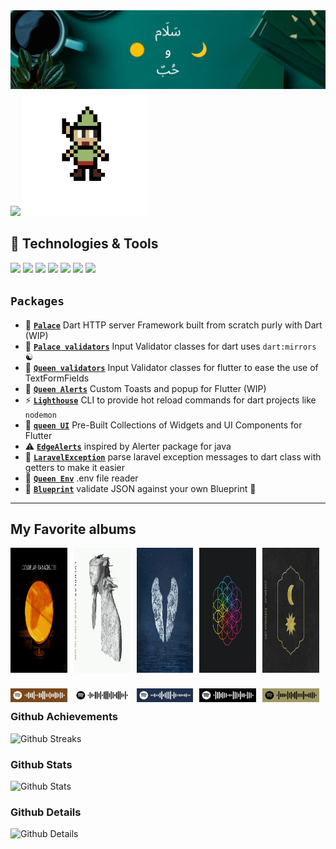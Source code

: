 <img src="images/banner.png"/>

<img src="https://readme-typing-svg.demolab.com/?lines=Hello+Advanturer+!;Welcome+to+my+world.;I+hope+you+will+enjoy+your+stay+and+my+code.;but+be+careful,+there+are+bugs+everywhere!;Good+luck+!&font=Press%20Start%202P&width=900&height=50&duration=4000&pause=1000">

<img src="images/gnome.gif" alt="side Gif" height="200"/> 

## 🔧 Technologies & Tools

![](https://img.shields.io/badge/OS-Linux-informational?style=flat&logo=linux&logoColor=white&color=%23942c00)
![](https://img.shields.io/badge/Editor-VS_code-informational?style=flat&logo=visual-studio-code&logoColor=blue&color=blue)
![](https://img.shields.io/badge/Code-JavaScript-informational?style=flat&logo=javascript&logoColor=%23F7E017&color=%23F7E017)
![](https://img.shields.io/badge/Code-Dart-informational?style=flat&logo=dart&logoColor=blue&color=blue)
![](https://img.shields.io/badge/Code-Flutter-informational?style=flat&logo=flutter&logoColor=blue&color=white)
![](https://img.shields.io/badge/Code-TypeScript-informational?style=flat&logo=typescript&logoColor=blue&color=blue)
![](https://img.shields.io/badge/Extra-Markdown-informational?style=flat&logo=markdown&logoColor=white&color=purple)

## **`Packages`**

- 🏰 [**`Palace`**](https://github.com/maxzod/palace) Dart HTTP server Framework built from scratch purly with Dart (WIP)
- 🏰 [**`Palace validators`**](https://github.com/maxzod/palace_validators) Input Validator classes for dart uses `dart:mirrors` ☯
- 👑 [**`Queen validators`**](https://github.com/maxzod/queen_validators) Input Validator classes for flutter to ease the use of TextFormFields
- 🔔 [**`Queen Alerts`**](https://github.com/maxzod/queen_alerts) Custom Toasts and popup for Flutter (WIP)
- ⚡  [**`Lighthouse`**](https://github.com/maxzod/lighthouse) CLI to provide hot reload commands for dart projects like `nodemon`
- 🦜 [**`queen UI`**](https://github.com/maxzod/queen_ui) Pre-Built Collections of Widgets and UI Components for Flutter
- ⚠  [**`EdgeAlerts`**](https://github.com/maxzod/EdgeAlerts) inspired by Alerter package for java
- 📃 [**`LaravelException`**](https://github.com/maxzod/laravel_exception) parse laravel exception messages to dart class with getters to make it easier
- 📃 [**`Queen Env`**](https://github.com/maxzod/queen_env) .env file reader
- 🔷 [**`Blueprint`**](https://github.com/maxzod/blueprint) validate JSON against your own Blueprint 🧬

---
<!-- insert spotify icon below -->
## My Favorite albums
<div style="display: flex;">
    <div style="position: relative;
            top: 0;
            left: 0;
            margin-right: 10px;">
        <img src="images/parachutes.gif" alt="side Gif" height="200" width="200" style="position: relative;
            top: 0;
            left: 0;" />
        <img src="spotify/parachutes.svg" alt="side Gif" width="200" style=" position: absolute;
            bottom: -44px;
            left: 0;" />
    </div>
    <div style="position: relative;
            top: 0;
            left: 0;
            margin-right: 10px;">
        <img src="images/arobth.gif" alt="side Gif" height="200" width="200" style="position: relative;
            top: 0;
            left: 0;" />
        <img src="spotify/arobth.svg" alt="side Gif" width="200" style=" position: absolute;
            bottom: -44px;
            left: 0;" />
    </div>
    <div style="position: relative;
            top: 0;
            left: 0;
            margin-right: 10px;">
        <img src="images/ghoststories.gif" alt="side Gif" height="200" width="200" style="position: relative;
            top: 0;
            left: 0;" />
        <img src="spotify/ghoststories.svg" alt="side Gif" width="200" style=" position: absolute;
            bottom: -44px;
            left: 0;" />
    </div>
    <div style="position: relative;
            top: 0;
            left: 0;
            margin-right: 10px;">
        <img src="images/ahfod.gif" alt="side Gif" height="200" width="200" />
        <img src="spotify/ahfod.svg" alt="side Gif" width="200" style=" position: absolute;
            bottom: -44px;
            left: 0;" />
    </div>
    <div style="position: relative;
            top: 0;
            left: 0;
            margin-right: 10px;">
        <img src="images/everydaylife.jpg" alt="side Gif" height="200" width="200" style="position: relative;
            top: 0;
            left: 0;" />
        <img src="spotify/everydaylife.svg" alt="side Gif" width="200" style=" position: absolute;
            bottom: -44px;
            left: 0;" />
    </div>
</div>
<br><br>

### Github Achievements

![Github Streaks](https://github-profile-trophy.vercel.app/?username=SPiercer&theme=radical&row=1&column=8)

### Github Stats

![Github Stats](https://github-readme-stats.vercel.app/api?username=SPiercer&hide_border=true&count_private=true&show_icons=true&theme=radical)

### Github Details

![Github Details](https://github-profile-summary-cards.vercel.app/api/cards/profile-details?username=SPiercer&theme=github_dark)
